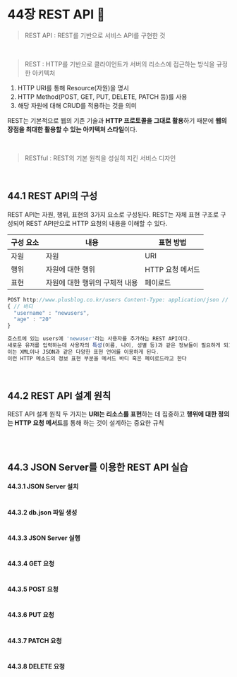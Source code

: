# 44장 REST API 🌙

> REST API : REST를 기반으로 서비스 API를 구현한 것

<br>

> REST : HTTP를 기반으로 클라이언트가 서버의 리소스에 접근하는 방식을 규정한 아키텍처
1. HTTP URI를 통해 Resource(자원)을 명시
2. HTTP Method(POST, GET, PUT, DELETE, PATCH 등)를 사용
3. 해당 자원에 대해 CRUD를 적용하는 것을 의미

REST는 기본적으로 웹의 기존 기술과 **HTTP 프로토콜을 그대로 활용**하기 때문에 **웹의 장점을 최대한 활용할 수 있는 아키텍처 스타일**이다.
   
<br>

> RESTful : REST의 기본 원칙을 성실히 지킨 서비스 디자인

<br>

## 44.1 REST API의 구성

REST API는 자원, 행위, 표현의 3가지 요소로 구성된다. REST는 자체 표현 구조로 구성되어 REST API만으로 HTTP 요청의 내용을 이해할 수 있다.

|구성 요소|내용|표현 방법|
|-|-|-|
|자원|자원|URI|
|행위|자원에 대한 행위|HTTP 요청 메서드|
|표현|자원에 대한 행위의 구체적 내용|페이로드|

```javascript
POST http://www.plusblog.co.kr/users Content-Type: application/json // 헤더 : 페이로드를 해석할 수 있게 명시
{ // 바디
  "username" : "newusers",
  "age" : "20"
}

호스트에 있는 users에 'newuser'라는 사용자를 추가하는 REST API이다.
새로운 유저를 입력하는데 사용자의 특성(이름, 나이, 성별 등)과 같은 정보들이 필요하게 되고,
이는 XML이나 JSON과 같은 다양한 표현 언어를 이용하게 된다.
이런 HTTP 메소드의 정보 표현 부분을 메서드 바디 혹은 페이로드라고 한다
```

<br>

## 44.2 REST API 설계 원칙

REST API 설계 원칙 두 가지는 **URI는 리소스를 표현**하는 데 집중하고 **행위에 대한 정의는 HTTP 요청 메서드**를 통해 하는 것이 설계하는 중요한 규칙


```javascript

```

<br>

## 44.3 JSON Server를 이용한 REST API 실습

#### 44.3.1 JSON Server 설치

```javascript

```

#### 44.3.2 db.json 파일 생성

```javascript

```

#### 44.3.3 JSON Server 실행

```javascript

```

#### 44.3.4 GET 요청

```javascript

```

#### 44.3.5 POST 요청

```javascript

```

#### 44.3.6 PUT 요청

```javascript

```

#### 44.3.7 PATCH 요청

```javascript

```

#### 44.3.8 DELETE 요청

```javascript

```
